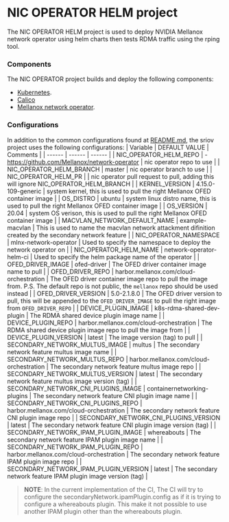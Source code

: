 # NIC OPERATOR HELM project
The NIC OPERATOR HELM project is used to deploy NVIDIA Mellanox network operator using helm charts then tests RDMA traffic using the rping tool.

### Components
The NIC OPERATOR project builds and deploy the following components:
 
* [Kubernetes](https://github.com/kubernetes/kubernetes).
* [Calico](https://www.projectcalico.org/)
* [Mellanox network operator](https://github.com/Mellanox/network-operator).

### Configurations
In addition to the common configurations found at [README.md](./README.md), the sriov project uses the following configurations:
|  Variable |  DEFAULT VALUE |  Comments |
|  ------ |  ------ |  ------ |
|  NIC_OPERATOR_HELM_REPO | -https://github.com/Mellanox/network-operator | nic operator repo to use |
|  NIC_OPERATOR_HELM_BRANCH | master | nic operator branch to use |
|  NIC_OPERATOR_HELM_PR | |  nic operator pull request to pull, adding this will ignore NIC_OPERATOR_HELM_BRANCH |
|  KERNEL_VERSION | 4.15.0-109-generic | system kernel, this is used to pull the right Mellanox OFED container image |
|  OS_DISTRO | ubuntu | system linux distro name, this is used to pull the right Mellanox OFED container image |
|  OS_VERSION | 20.04 | system OS verison, this is used to pull the right Mellanox OFED container image |
|  MACVLAN_NETWORK_DEFAULT_NAME | example-macvlan | This is used to name the macvlan network attackment difinition created by the secondary network feature |
|  NIC_OPERATOR_NAMESPACE | mlnx-network-operator | Used to specify the namespace to deploy the network operator on |
|  NIC_OPERATOR_HELM_NAME | network-operator-helm-ci | Used to specify the helm package name of the operator |
|  OFED_DRIVER_IMAGE | ofed-driver | The OFED driver container image name to pull |
|  OFED_DRIVER_REPO | harbor.mellanox.com/cloud-orchestration | The OFED driver container image repo to pull the image from. P.S. The default repo is not public, the `mellanox` repo should be used instead |
|  OFED_DRIVER_VERSION | 5.0-2.1.8.0 | The OFED driver version to pull, this will be appended to the `OFED_DRIVER_IMAGE` to pull the right image from `OFED_DRIVER_REPO` |
|  DEVICE_PLUGIN_IMAGE | k8s-rdma-shared-dev-plugin  | The RDMA shared device plugin image name |
|  DEVICE_PLUGIN_REPO | harbor.mellanox.com/cloud-orchestration | The RDMA shared device plugin image repo to pull the image from |
|  DEVICE_PLUGIN_VERSION | latest |  The image version (tag) to pull |
|  SECONDARY_NETWORK_MULTUS_IMAGE | multus | The secondary network feature multus image name |
|  SECONDARY_NETWORK_MULTUS_REPO | harbor.mellanox.com/cloud-orchestration | The secondary network feature multus image repo |
|  SECONDARY_NETWORK_MULTUS_VERSION | latest | The secondary network feature multus image version (tag) |
|  SECONDARY_NETWORK_CNI_PLUGINS_IMAGE | containernetworking-plugins | The secondary network feature CNI plugin image name |
|  SECONDARY_NETWORK_CNI_PLUGINS_REPO | harbor.mellanox.com/cloud-orchestration | The secondary network feature CNI plugin image repo |
|  SECONDARY_NETWORK_CNI_PLUGINS_VERSION | latest | The secondary network feature CNI plugin image version (tag) |
|  SECONDARY_NETWORK_IPAM_PLUGIN_IMAGE | whereabouts | The secondary network feature IPAM plugin image name |
|  SECONDARY_NETWORK_IPAM_PLUGIN_REPO | harbor.mellanox.com/cloud-orchestration | The secondary network feature IPAM plugin image repo |
|  SECONDARY_NETWORK_IPAM_PLUGIN_VERSION | latest | The secondary network feature IPAM plugin image version (tag) |

>__NOTE__: In the current implementation of the CI, The CI will try to configure the secondaryNetwork.ipamPlugin.config as if it is trying to configure a whereabouts plugin. This make it not possible to use another IPAM plugin other than the whereabouts plugin.
